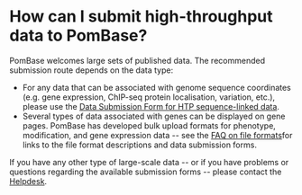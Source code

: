 # How can I submit high-throughput data to PomBase?
<!-- pombase_categories: Data Submission and Formats,Datasets -->

PomBase welcomes large sets of published data. The recommended
submission route depends on the data type:

-   For any data that can be associated with genome sequence coordinates
    (e.g. gene expression, ChIP-seq protein localisation, variation,
    etc.), please use the [Data Submission Form for HTP sequence-linked
    data](/submit-data/data-submission-form).
-   Several types of data associated with genes can be displayed on gene
    pages. PomBase has developed bulk upload formats for phenotype,
    modification, and gene expression data -- see the [FAQ on file
    formats](/faq/what-file-formats-can-i-use-submit-high-throughput-data)for
    links to the file format descriptions and data submission forms.

If you have any other type of large-scale data -- or if you have
problems or questions regarding the available submission forms -- please
contact the [Helpdesk](mailto:helpdesk@pombase.org).


